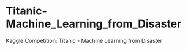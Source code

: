 # Titanic-Machine_Learning_from_Disaster
Kaggle Competition: Titanic - Machine Learning from Disaster
